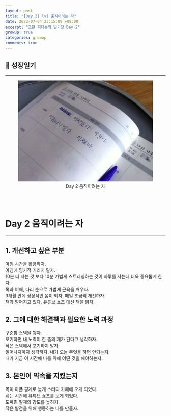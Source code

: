 ```yaml
---
layout: post
title: "[Day 2] lv1 움직이려는 자"
date: 2022-07-04 23:15:09 +09:00
excerpt: "조던 피터슨의 일기장 Day 2"
growup: true
categories: growup
comments: true
---
```

## 📒 성장일기
---------------------------

<figure>
    <a href="/assets/img/util_images/GrowDiray.jpg"><img src="/assets/img/util_images/GrowDiray.jpg"></a>    
    <figcaption style="text-align:center">Day 2 움직이려는 자</figcaption>
</figure>

<br>
<br>

# Day 2 움직이려는 자
---
## 1. 개선하고 싶은 부분
아침 시간을 활용하자.  
아침에 밍기적 거리지 말자.  
10분 더 자는 것 보다 10분 가볍게 스트레칭하는 것이 하루를 사는데 더욱 풍요롭게 한다.  
목과 어깨, 다리 순으로 가볍게 근육을 깨우자.  
3개월 안에 정상적인 몸이 되자. 매일 조금씩 개선하자.  
책과 멀어지고 있다. 유튜브 쇼츠 대신 책을 읽자.

## 2. 그에 대한 해결책과 필요한 노력 과정
꾸준함 스택을 쌓자.  
포기하면 내 노력이 한 줌의 재가 된다고 생각하자.  
작은 스택에서 포기하지 말자.  
일어나자마자 생각하자. 내가 오늘 무엇을 하면 안되는지.  
내가 지금 이 시간에 나를 위해 어떤 것을 해야하는지.

## 3. 본인이 약속을 지켰는지
목이 아픈 핑계로 늦게 스터디 카페에 오게 되었다.  
쉬는 시간에 유튜브 쇼츠를 보게 되었다.  
도파민 절제의 강도를 높히자.  
작은 발전을 위해 행동하는 나를 만들자.  

<br>
<br>

[jekyll-docs]: https://jekyllrb.com/docs/home
[jekyll-gh]:   https://github.com/jekyll/jekyll
[jekyll-talk]: https://talk.jekyllrb.com/
